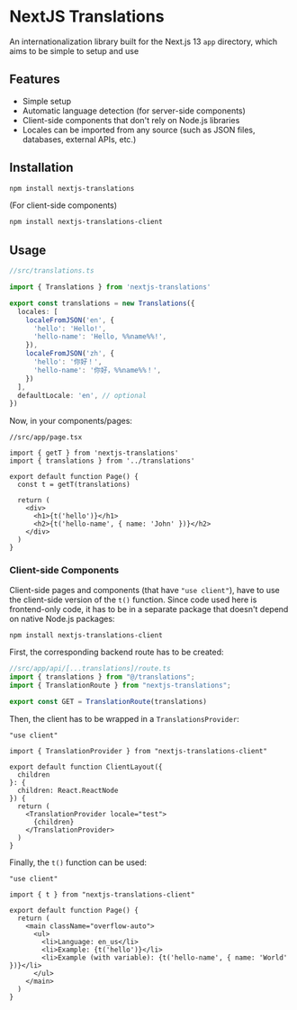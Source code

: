 # NextJS Translations

An internationalization library built for the Next.js 13 `app` directory, which aims to be simple to setup and use

## Features
* Simple setup
* Automatic language detection (for server-side components)
* Client-side components that don't rely on Node.js libraries
* Locales can be imported from any source (such as JSON files, databases, external APIs, etc.)

## Installation

```bash
npm install nextjs-translations
```

(For client-side components)
```bash
npm install nextjs-translations-client
```

## Usage

```ts
//src/translations.ts

import { Translations } from 'nextjs-translations'

export const translations = new Translations({
  locales: [
    localeFromJSON('en', {
      'hello': 'Hello!',
      'hello-name': 'Hello, %%name%%!',
    }),
    localeFromJSON('zh', {
      'hello': '你好！',
      'hello-name': '你好，%%name%%！',
    })
  ],
  defaultLocale: 'en', // optional
})
```

Now, in your components/pages:

```tsx
//src/app/page.tsx

import { getT } from 'nextjs-translations'
import { translations } from '../translations'

export default function Page() {
  const t = getT(translations)

  return (
    <div>
      <h1>{t('hello')}</h1>
      <h2>{t('hello-name', { name: 'John' })}</h2>
    </div>
  )
}
```

### Client-side Components
Client-side pages and components (that have `"use client"`), have to use the client-side version of the `t()` function. Since code used here is frontend-only code, it has to be in a separate package that doesn't depend on native Node.js packages:

```bash
npm install nextjs-translations-client
```

First, the corresponding backend route has to be created:

```ts
//src/app/api/[...translations]/route.ts
import { translations } from "@/translations";
import { TranslationRoute } from "nextjs-translations";

export const GET = TranslationRoute(translations)
```

Then, the client has to be wrapped in a `TranslationsProvider`:

```tsx
"use client"

import { TranslationProvider } from "nextjs-translations-client"

export default function ClientLayout({
  children
}: {
  children: React.ReactNode
}) {
  return (
    <TranslationProvider locale="test">
      {children}
    </TranslationProvider>
  )
}
```

Finally, the `t()` function can be used:

```tsx
"use client"

import { t } from "nextjs-translations-client"

export default function Page() {
  return (
    <main className="overflow-auto">
      <ul>
        <li>Language: en_us</li>
        <li>Example: {t('hello')}</li>
        <li>Example (with variable): {t('hello-name', { name: 'World' })}</li>
      </ul>
    </main>
  )
}
```
